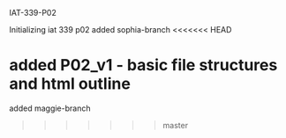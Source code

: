 IAT-339-P02

Initializing iat 339 p02
added sophia-branch
<<<<<<< HEAD

added P02_v1 - basic file structures and html outline
=======
added maggie-branch
>>>>>>> master
